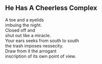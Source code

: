 He Has A Cheerless Complex
--------------------------
A toe and a eyelids  
imbuing the night.  
Closed off and  
shut out like a miracle.  
Your ears seeks from south to south  
the trash imposes nessecity.  
Draw from it the arrogant  
inscription of its own point of view.  
